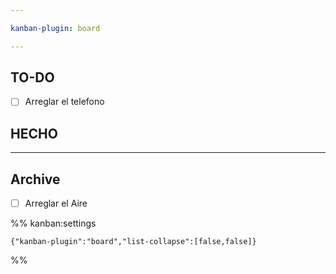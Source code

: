 ```yaml
---

kanban-plugin: board

---
```


## TO-DO

- [ ] Arreglar el telefono


## HECHO



***

## Archive

- [ ] Arreglar el Aire

%% kanban:settings
```
{"kanban-plugin":"board","list-collapse":[false,false]}
```
%%